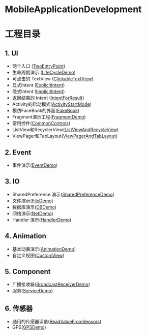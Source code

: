 # MobileApplicationDevelopment
# 工程目录
## 1. UI
- 两个入口 ([TwoEntryPoint](./UI/TwoEntryPoint))
- 生命周期演示 ([LifeCycleDemo](./UI/LifeCycleDemo))
- 可点击的 TextView ([ClickableTextView](./UI/ClickableTextView))
- 显式Intent ([ExplicitIntent](./UI/ExplicitIntent))
- 隐式Intent ([ImplicitIntent](./UI/ImplicitIntent))
- 返回结果的 Intent ([IntentForResult](./UI/IntentForResult))
- Activity的启动模式([ActivityStartMode](./UI/ActivityStartMode))
- 模仿FaceBook的界面([FakeBook](./UI/FakeBook))
- Fragment演示工程([FragmentDemo](./UI/FragmentDemo))
- 常用控件([CommonControls](./UI/CommonControls))
- ListView和RecyclerView([ListViewAndRecycleView](./UI/ListViewAndRecycleView))
- ViewPager和TabLayout([ViewPagerAndTabLayout](./UI/ViewPagerAndTabLayout))



## 2. Event

- 事件演示([EventDemo](./Event/EventDemo))

## 3. IO

- SharedPreference 演示([SharedPreferenceDemo](./IO/SharedPreferenceDemo))
- 文件演示([FileDemo](./IO/FileDemo))
- 数据库演示([DBDemo](./IO/DBDemo))
- 网络演示([NetDemo](./IO/NetDemo))
- Handler 演示([HandlerDemo](./IO/HandlerDemo))

## 4. Animation

- 基本动画演示([AnimationDemo](./Animation/AnimationDemo))
- 自定义视图([CustomView](./Animation/CustomView))

## 5. Component

- 广播接收器([BroadcastReceiverDemo](./Component/BroadcastReceiverDemo))
- 服务([ServiceDemo](./Component/ServiceDemo))

## 6. 传感器

- 通用的传感器读值([ReadValueFromSensors](./Sensors/ReadValueFromSensors))
- GPS([GPSDemo](./Sensors/GPSDemo))
